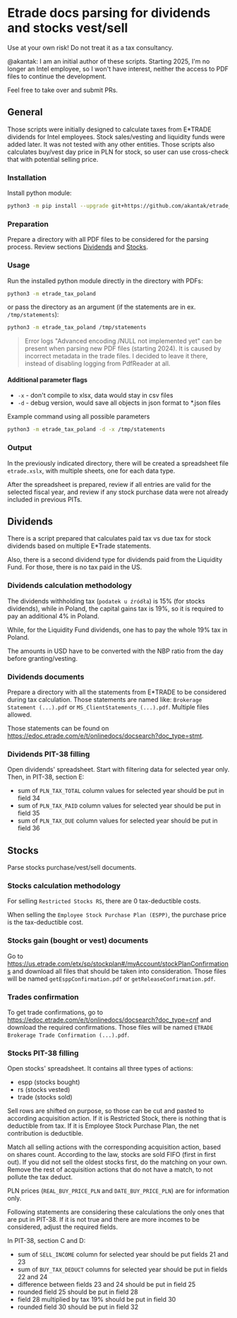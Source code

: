 # Etrade docs parsing for dividends and stocks vest/sell

Use at your own risk! Do not treat it as a tax consultancy.

@akantak: I am an initial author of these scripts. Starting 2025, I'm no longer an Intel employee,
so I won't have interest, neither the access to PDF files to continue the development.

Feel free to take over and submit PRs.

## General

Those scripts were initially designed to calculate taxes from E\*TRADE dividends for Intel employees.
Stock sales/vesting and liquidity funds were added later. It was not tested with any other entities.
Those scripts also calculates buy/vest day price in PLN for stock, so user can use cross-check that
with potential selling price.

### Installation

Install python module:

```bash
python3 -m pip install --upgrade git+https://github.com/akantak/etrade_tax_poland.git@v0.0.12
```

### Preparation

Prepare a directory with all PDF files to be considered for the parsing process. Review sections
[Dividends](#dividends) and [Stocks](#stocks).

### Usage

Run the installed python module directly in the directory with PDFs:

```bash
python3 -m etrade_tax_poland
```

or pass the directory as an argument (if the statements are in ex. `/tmp/statements`):

```bash
python3 -m etrade_tax_poland /tmp/statements
```

> Error logs "Advanced encoding /NULL not implemented yet" can be present
> when parsing new PDF files (starting 2024). It is caused by incorrect
> metadata in the trade files. I decided to leave it there, instead
> of disabling logging from PdfReader at all.


#### Additional parameter flags

- `-x` - don't compile to xlsx, data would stay in csv files
- `-d` - debug version, would save all objects in json format to *.json files

Example command using all possible parameters

```bash
python3 -m etrade_tax_poland -d -x /tmp/statements
```

### Output

In the previously indicated directory, there will be created a spreadsheet file `etrade.xslx`,
with multiple sheets, one for each data type.

After the spreadsheet is prepared, review if all entries are valid for the selected fiscal year,
and review if any stock purchase data were not already included in previous PITs.

## Dividends

There is a script prepared that calculates paid tax vs due tax for stock dividends
based on multiple E\*Trade statements.

Also, there is a second dividend type for dividends paid from the Liquidity Fund.
For those, there is no tax paid in the US.

### Dividends calculation methodology

The dividends withholding tax (`podatek u źródła`) is 15% (for stocks dividends), while in Poland,
the capital gains tax is 19%, so it is required to pay an additional 4% in Poland.

While, for the Liquidity Fund dividends, one has to pay the whole 19% tax in Poland.

The amounts in USD have to be converted with the NBP ratio from the day before granting/vesting.

### Dividends documents

Prepare a directory with all the statements from E\*TRADE to be considered during tax calculation.
Those statements are named like: `Brokerage Statement (...).pdf`
or `MS_ClientStatements_(...).pdf`. Multiple files allowed.

Those statements can be found on <https://edoc.etrade.com/e/t/onlinedocs/docsearch?doc_type=stmt>.

### Dividends PIT-38 filling

Open dividends' spreadsheet. Start with filtering data for selected year only.
Then, in PIT-38, section E:

- sum of `PLN_TAX_TOTAL` column values for selected year should be put in field 34
- sum of `PLN_TAX_PAID` column values for selected year should be put in field 35
- sum of `PLN_TAX_DUE` column values for selected year should be put in field 36

## Stocks

Parse stocks purchase/vest/sell documents.

### Stocks calculation methodology

For selling `Restricted Stocks RS`, there are 0 tax-deductible costs.

When selling the `Employee Stock Purchase Plan (ESPP)`, the purchase price is the tax-deductible cost.

### Stocks gain (bought or vest) documents

Go to <https://us.etrade.com/etx/sp/stockplan#/myAccount/stockPlanConfirmations>
and download all files that should be taken into consideration.
Those files will be named `getEsppConfirmation.pdf` or `getReleaseConfirmation.pdf`.

### Trades confirmation

To get trade confirmations, go to <https://edoc.etrade.com/e/t/onlinedocs/docsearch?doc_type=cnf>
and download the required confirmations.
Those files will be named `ETRADE Brokerage Trade Confirmation (...).pdf`.

### Stocks PIT-38 filling

Open stocks' spreadsheet. It contains all three types of actions:

- espp (stocks bought)
- rs (stocks vested)
- trade (stocks sold)

Sell rows are shifted on purpose, so those can be cut and pasted to according acquisition action.
If it is Restricted Stock, there is nothing that is deductible from tax.
If it is Employee Stock Purchase Plan, the net contribution is deductible.

Match all selling actions with the corresponding acquisition action, based on shares count.
According to the law, stocks are sold FIFO (first in first out). If you did not sell the
oldest stocks first, do the matching on your own.
Remove the rest of acquisition actions that do not have a match, to not pollute the tax deduct.

PLN prices (`REAL_BUY_PRICE_PLN` and `DATE_BUY_PRICE_PLN`) are for information only.

Following statements are considering these calculations the only ones that are put in PIT-38.
If it is not true and there are more incomes to be considered, adjust the required fields.

In PIT-38, section C and D:

- sum of `SELL_INCOME` column for selected year should be put fields 21 and 23
- sum of `BUY_TAX_DEDUCT` columns for selected year should be put in fields 22 and 24
- difference between fields 23 and 24 should be put in field 25
- rounded field 25 should be put in field 28
- field 28 multiplied by tax 19% should be put in field 30
- rounded field 30 should be put in field 32
